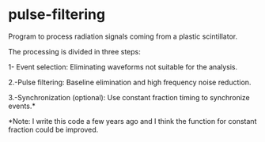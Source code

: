 # pulse-filtering

Program to process radiation signals coming from a plastic scintillator. 

The processing is divided in three steps:

 1- Event selection: Eliminating waveforms not suitable for the analysis.
 
 2.-Pulse filtering: Baseline elimination and high frequency noise reduction.

 3.-Synchronization (optional): Use constant fraction timing to synchronize events.*
 
 
*Note: I write this code a few years ago and I think the function for constant fraction could be improved.

 
